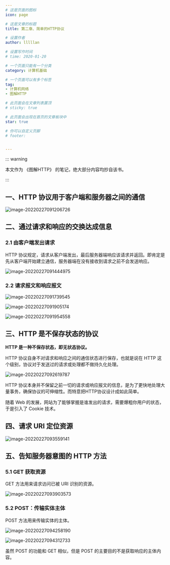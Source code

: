 ```yaml
---
# 这是页面的图标
icon: page

# 这是文章的标题
title: 第二章、简单的HTTP协议

# 设置作者
author: lllllan

# 设置写作时间
# time: 2020-01-20

# 一个页面只能有一个分类
category: 计算机基础

# 一个页面可以有多个标签
tag:
- 计算机网络
- 图解HTTP

# 此页面会在文章列表置顶
# sticky: true

# 此页面会出现在首页的文章板块中
star: true

# 你可以自定义页脚
# footer: 


---
```




::: warning

本文作为 《图解HTTP》 的笔记，绝大部分内容均抄自该书。

:::



## 一、HTTP 协议用于客户端和服务器之间的通信



![image-20220227091206726](README.assets/image-20220227091206726.png)



## 二、通过请求和响应的交换达成信息



### 2.1 由客户端发出请求

HTTP 协议规定，请求从客户端发出，最后服务器端响应该请求并返回。即肯定是先从客户端开始建立通信，服务器端在没有接收到请求之前不会发送响应。

![image-20220227091444975](README.assets/image-20220227091444975.png)



### 2.2 请求报文和响应报文

![image-20220227091739545](README.assets/image-20220227091739545.png)

![image-20220227091905174](README.assets/image-20220227091905174.png)

![image-20220227091954558](README.assets/image-20220227091954558.png)



## 三、HTTP 是不保存状态的协议

**HTTP 是一种不保存状态，即无状态协议。**

HTTP 协议自身不对请求和响应之间的通信状态进行保存，也就是说在 HTTP 这个级别，协议对于发送过的请求或处理都不做持久化处理。

![image-20220227092619787](README.assets/image-20220227092619787.png)

HTTP 协议本身并不保留之前一切的请求或响应报文的信息，是为了更快地处理大量事务，确保协议的可伸缩性。而特意把HTTP协议设计成如此简单。

随着 Web 的发展，网站为了能够掌握是谁发出的请求，需要爆粗你用户的状态，于是引入了 Cookie  技术。



## 四、请求 URI 定位资源

![image-20220227093559141](README.assets/image-20220227093559141.png)



## 五、告知服务器意图的 HTTP 方法



### 5.1 GET 获取资源

GET 方法用来请求访问已被 URI 识别的资源。

![image-20220227093903573](README.assets/image-20220227093903573.png)



### 5.2 POST：传输实体主体

POST 方法用来传输实体的主体。

![image-20220227094258190](README.assets/image-20220227094258190.png)

![image-20220227094312733](README.assets/image-20220227094312733.png)

虽然 POST 的功能和 GET 相似，但是 POST 的主要目的不是获取响应的主体内容。